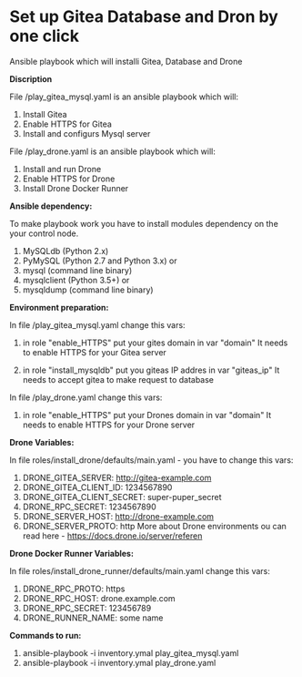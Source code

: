 # Set up Gitea Database and Dron by one click
Ansible playbook which will installi Gitea, Database and Drone 

**Discription**

File /play_gitea_mysql.yaml is an ansible playbook which will:
1) Install Gitea 
2) Enable HTTPS for Gitea
3) Install and configurs Mysql server 

File /play_drone.yaml is an ansible playbook which will:
1) Install and run Drone
2) Enable HTTPS for Drone
3) Install Drone Docker Runner 


**Ansible dependency:**

To make playbook work you have to install modules dependency on the your control node.
1) MySQLdb (Python 2.x)
2) PyMySQL (Python 2.7 and Python 3.x) or
3) mysql (command line binary)
4) mysqlclient (Python 3.5+) or
5) mysqldump (command line binary)


**Environment preparation:**

In file /play_gitea_mysql.yaml change this vars:

1) in role "enable_HTTPS" put your gites domain in var "domain" 
It needs to enable HTTPS for your Gitea server 

2) in role "install_mysqldb" put you giteas IP addres in var "giteas_ip" 
It needs to accept gitea to make request to database

In file /play_drone.yaml change this vars: 

1) in role "enable_HTTPS" put your Drones domain in var "domain" 
It needs to enable HTTPS for your Drone server

**Drone Variables:**

In file roles/install_drone/defaults/main.yaml - you have to change this vars:

1) DRONE_GITEA_SERVER: http://gitea-example.com
2) DRONE_GITEA_CLIENT_ID: 1234567890
3) DRONE_GITEA_CLIENT_SECRET: super-puper_secret
4) DRONE_RPC_SECRET: 1234567890
5) DRONE_SERVER_HOST: http://drone-example.com
6) DRONE_SERVER_PROTO: http
More about Drone environments ou can read here - https://docs.drone.io/server/referen

**Drone Docker Runner Variables:**

In file roles/install_drone_runner/defaults/main.yaml change this vars:

1) DRONE_RPC_PROTO: https
2) DRONE_RPC_HOST: drone.example.com
3) DRONE_RPC_SECRET: 123456789
4) DRONE_RUNNER_NAME: some name

**Commands to run:**
1) ansible-playbook -i inventory.ymal play_gitea_mysql.yaml
2) ansible-playbook -i inventory.ymal play_drone.yaml

